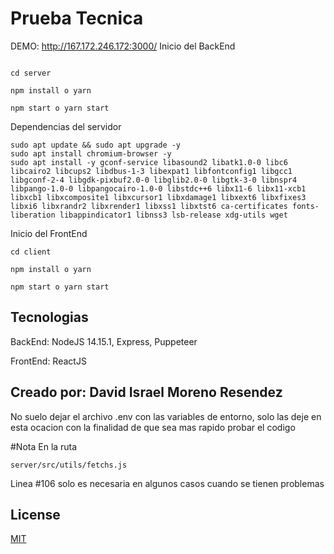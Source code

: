 # Prueba Tecnica
DEMO: http://167.172.246.172:3000/
Inicio del BackEnd

```

cd server

npm install o yarn

npm start o yarn start

```

Dependencias del servidor

```
sudo apt update && sudo apt upgrade -y
sudo apt install chromium-browser -y
sudo apt install -y gconf-service libasound2 libatk1.0-0 libc6 libcairo2 libcups2 libdbus-1-3 libexpat1 libfontconfig1 libgcc1 libgconf-2-4 libgdk-pixbuf2.0-0 libglib2.0-0 libgtk-3-0 libnspr4 libpango-1.0-0 libpangocairo-1.0-0 libstdc++6 libx11-6 libx11-xcb1 libxcb1 libxcomposite1 libxcursor1 libxdamage1 libxext6 libxfixes3 libxi6 libxrandr2 libxrender1 libxss1 libxtst6 ca-certificates fonts-liberation libappindicator1 libnss3 lsb-release xdg-utils wget
```

Inicio del FrontEnd

```
cd client

npm install o yarn

npm start o yarn start
```

## Tecnologias

BackEnd:
NodeJS 14.15.1,
Express, Puppeteer

FrontEnd: ReactJS

## Creado por: David Israel Moreno Resendez

No suelo dejar el archivo .env con las variables de entorno, solo las deje en esta ocacion con la finalidad de que sea mas rapido probar el codigo

#Nota
En la ruta 
```
server/src/utils/fetchs.js
```
Linea #106 solo es necesaria en algunos casos cuando se tienen problemas
## License

[MIT](https://choosealicense.com/licenses/mit/)
